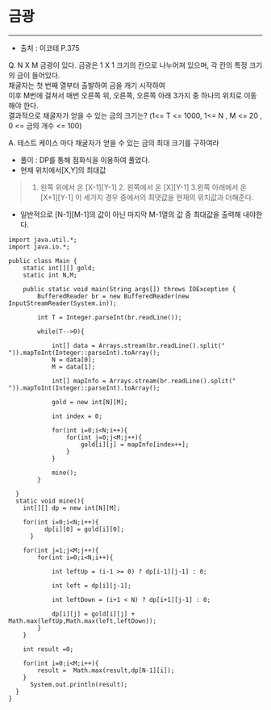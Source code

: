 # 금광
---
- 출처 : 이코테 P.375

Q. N X M 금광이 있다. 금광은 1 X 1 크기의 칸으로 나누어져 있으며, 각 칸의 특정 크기의 금이 들어있다. <BR/>
채굴자는 첫 번째 열부터 출발하여 금을 캐기 시작하여 <BR/>
이후 M번에 걸쳐서 매번 오른쪽 위, 오른쪽, 오른쪽 아래 3가지 중 하나의 위치로 이동해야 한다.<BR/>
결과적으로 채굴자가 얻을 수 있는 금의 크기는? 
(1<= T <= 1000, 1<= N , M <= 20 , 0 <= 금의 개수 <= 100)

A.  테스트 케이스 마다 채굴자가 얻을 수 있는 금의 최대 크기를 구하여라

- 풀이 : DP를 통해 점화식을 이용하여 풀었다.
- 현재 위치에서[X,Y]의 최대값
>  1. 왼쪽 위에서 온 [X-1][Y-1] 2. 왼쪽에서 온 [X][Y-1] 3.왼쪽 아래에서 온 [X+1][Y-1]
이 세가지 경우 중에서의 최댓값을 현재의 위치값과 더해준다.

* 일반적으로 [N-1][M-1]의 값이 아닌 마지막 M-1열의 값 중 최대값을 출력해 내야한다.

```
import java.util.*;
import java.io.*;

public class Main {
    static int[][] gold;
    static int N,M;
    
    public static void main(String args[]) throws IOException {
        BufferedReader br = new BufferedReader(new InputStreamReader(System.in));
        
        int T = Integer.parseInt(br.readLine());
        
        while(T-->0){

            int[] data = Arrays.stream(br.readLine().split(" ")).mapToInt(Integer::parseInt).toArray();
            N = data[0];
            M = data[1];
            
            int[] mapInfo = Arrays.stream(br.readLine().split(" ")).mapToInt(Integer::parseInt).toArray();
            
            gold = new int[N][M];
            
            int index = 0;
            
            for(int i=0;i<N;i++){
                for(int j=0;j<M;j++){
                    gold[i][j] = mapInfo[index++];
                }
            }
            
            mine();
        }
        
  }
  static void mine(){
    int[][] dp = new int[N][M];
      
    for(int i=0;i<N;i++){
          dp[i][0] = gold[i][0];
      }
      
    for(int j=1;j<M;j++){
        for(int i=0;i<N;i++){
            
            int leftUp = (i-1 >= 0) ? dp[i-1][j-1] : 0;
            
            int left = dp[i][j-1];
        
            int leftDown = (i+1 < N) ? dp[i+1][j-1] : 0;
        
            dp[i][j] = gold[i][j] + Math.max(leftUp,Math.max(left,leftDown));
        }
    }
        
    int result =0;
    
    for(int i=0;i<M;i++){
        result =  Math.max(result,dp[N-1][i]);
    }
      System.out.println(result);
  }
}
```
